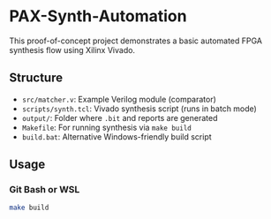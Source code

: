 # PAX-Synth-Automation
This proof-of-concept project demonstrates a basic automated FPGA synthesis flow using Xilinx Vivado.

## Structure

- `src/matcher.v`: Example Verilog module (comparator)
- `scripts/synth.tcl`: Vivado synthesis script (runs in batch mode)
- `output/`: Folder where `.bit` and reports are generated
- `Makefile`: For running synthesis via `make build`
- `build.bat`: Alternative Windows-friendly build script

## Usage

### Git Bash or WSL

```bash
make build

